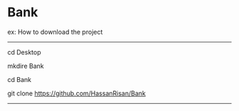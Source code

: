 # Bank

ex: How to download the project
***
cd Desktop

mkdire Bank

cd Bank

git clone https://github.com/HassanRisan/Bank
***
